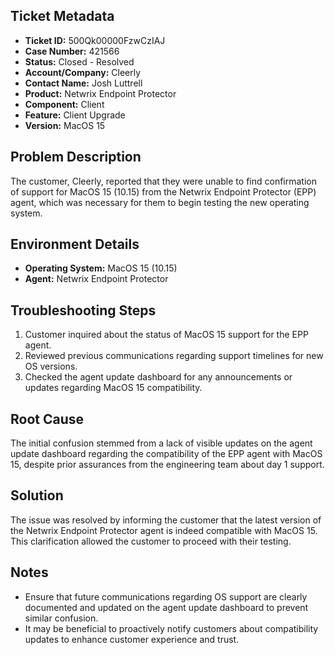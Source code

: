 ## Ticket Metadata
- **Ticket ID:** 500Qk00000FzwCzIAJ
- **Case Number:** 421566
- **Status:** Closed - Resolved
- **Account/Company:** Cleerly
- **Contact Name:** Josh Luttrell
- **Product:** Netwrix Endpoint Protector
- **Component:** Client
- **Feature:** Client Upgrade
- **Version:** MacOS 15

## Problem Description
The customer, Cleerly, reported that they were unable to find confirmation of support for MacOS 15 (10.15) from the Netwrix Endpoint Protector (EPP) agent, which was necessary for them to begin testing the new operating system.

## Environment Details
- **Operating System:** MacOS 15 (10.15)
- **Agent:** Netwrix Endpoint Protector

## Troubleshooting Steps
1. Customer inquired about the status of MacOS 15 support for the EPP agent.
2. Reviewed previous communications regarding support timelines for new OS versions.
3. Checked the agent update dashboard for any announcements or updates regarding MacOS 15 compatibility.

## Root Cause
The initial confusion stemmed from a lack of visible updates on the agent update dashboard regarding the compatibility of the EPP agent with MacOS 15, despite prior assurances from the engineering team about day 1 support.

## Solution
The issue was resolved by informing the customer that the latest version of the Netwrix Endpoint Protector agent is indeed compatible with MacOS 15. This clarification allowed the customer to proceed with their testing.

## Notes
- Ensure that future communications regarding OS support are clearly documented and updated on the agent update dashboard to prevent similar confusion.
- It may be beneficial to proactively notify customers about compatibility updates to enhance customer experience and trust.